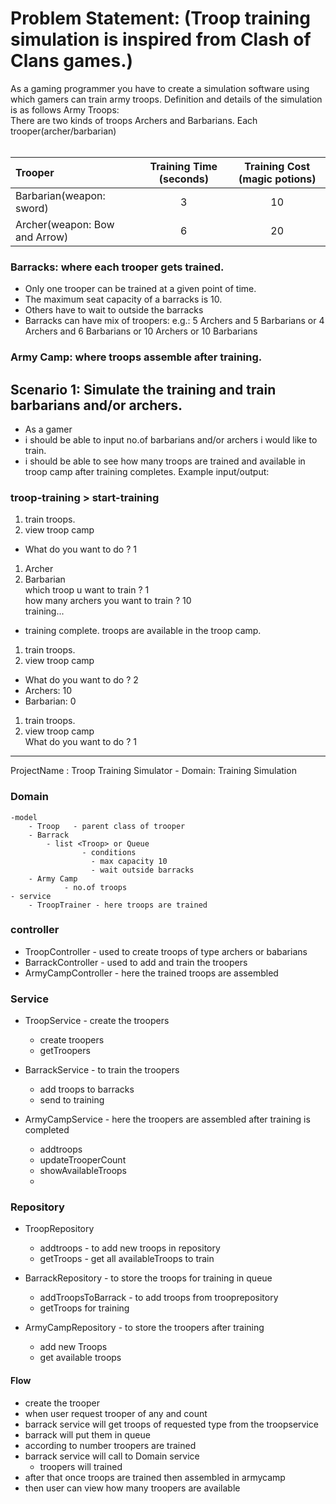 
# Problem Statement: (Troop training simulation is inspired from Clash of Clans games.)

As a gaming programmer you have to create a simulation software using which gamers can train army troops. Definition and
details of the simulation is as follows
Army Troops:  
There are two kinds of troops Archers and Barbarians. Each trooper(archer/barbarian)
<br /><br />

| Trooper                       | Training Time (seconds) | Training Cost (magic potions) |
|:------------------------------|:-----------------------:|:-----------------------------:|
| Barbarian(weapon: sword)      |            3            |              10               |
| Archer(weapon: Bow and Arrow) |            6            |              20               |

### Barracks: where each trooper gets trained.

- Only one trooper can be trained at a given point of time.
- The maximum seat capacity of a barracks is 10.
- Others have to wait to outside the barracks
- Barracks can have mix of troopers: e.g.: 5 Archers and 5 Barbarians or 4 Archers and 6 Barbarians or 10 Archers or 10
  Barbarians

### Army Camp: where troops assemble after training.

## Scenario 1: Simulate the training and train barbarians and/or archers.

- As a gamer
- i should be able to input no.of barbarians and/or archers i would like to train.
- i should be able to see how many troops are trained and available in troop camp after training completes. Example
  input/output:

### troop-training > start-training

1. train troops.
2. view troop camp

- What do you want to do ? 1 <br />

1. Archer
2. Barbarian <br />
   which troop u want to train ? 1 <br />
   how many archers you want to train ? 10 <br />
   training...<br />

- training complete. troops are available in the troop camp. <br />

1. train troops. <br />
2. view troop camp  <br />

- What do you want to do ? 2 <br />
- Archers: 10 <br />
- Barbarian: 0 <br />

1. train troops. <br />
2. view troop camp <br />
   What do you want to do ? 1 <br />

---------------------------------------------------------------------------

ProjectName : Troop Training Simulator -
Domain: Training Simulation

### Domain

    -model
        - Troop   - parent class of trooper
        - Barrack
            - list <Troop> or Queue
                    - conditions
                      - max capacity 10
                      - wait outside barracks
        - Army Camp
                - no.of troops          
    - service
        - TroopTrainer - here troops are trained

### controller

- TroopController - used to create troops of type archers or babarians
- BarrackController - used to add and train the troopers
- ArmyCampController - here the trained troops are assembled

### Service

- TroopService - create the troopers
    - create troopers
    - getTroopers

- BarrackService - to train the troopers
    - add troops to barracks
    - send to training

- ArmyCampService - here the troopers are assembled after training is completed
    - addtroops
    - updateTrooperCount
    - showAvailableTroops
    -

### Repository

- TroopRepository
    - addtroops - to add new troops in repository
    - getTroops - get all availableTroops to train

- BarrackRepository - to store the troops for training in queue
    - addTroopsToBarrack - to add troops from trooprepository
    - getTroops for training

- ArmyCampRepository - to store the troopers after training
    - add new Troops
    - get available troops 



#### Flow

- create the trooper 
- when user request trooper of any and count
- barrack service will get troops of requested type from the troopservice
- barrack will put them in queue 
- according to number troopers are trained 
- barrack service will call to Domain service 
  - troopers will trained
- after that once troops are trained then assembled in armycamp
- then user can view how many troopers are available

